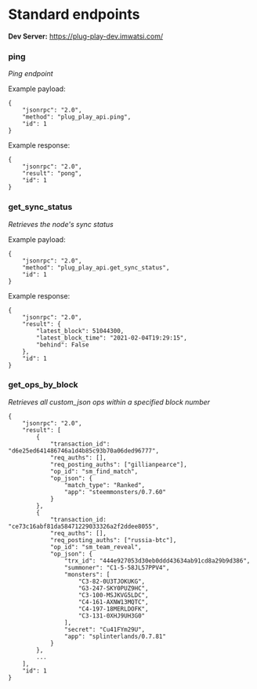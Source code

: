 # Standard endpoints

**Dev Server:** https://plug-play-dev.imwatsi.com/

### ping

*Ping endpoint*

Example payload:

```
{
    "jsonrpc": "2.0",
    "method": "plug_play_api.ping",
    "id": 1
}
```

Example response:

```
{
    "jsonrpc": "2.0",
    "result": "pong",
    "id": 1
}
```

### get_sync_status

*Retrieves the node's sync status*

Example payload:

```
{
    "jsonrpc": "2.0",
    "method": "plug_play_api.get_sync_status",
    "id": 1
}
```

Example response:

```
{
    "jsonrpc": "2.0",
    "result": {
        "latest_block": 51044300,
        "latest_block_time": "2021-02-04T19:29:15",
        "behind": False
    },
    "id": 1
}
```

### get_ops_by_block

*Retrieves all custom_json ops within a specified block number*

```
{
    "jsonrpc": "2.0",
    "result": [
        {
            "transaction_id": "d6e25ed641486746a1d4b85c93b70a06ded96777",
            "req_auths": [],
            "req_posting_auths": ["gillianpearce"],
            "op_id": "sm_find_match",
            "op_json": {
                "match_type": "Ranked",
                "app": "steemmonsters/0.7.60"
            }
        }, 
        {
            "transaction_id: "ce73c16abf81da58471229033326a2f2ddee8055",
            "req_auths": [],
            "req_posting_auths": ["russia-btc"],
            "op_id": "sm_team_reveal",
            "op_json": {
                "trx_id": "444e927053d30eb0ddd43634ab91cd8a29b9d386",
                "summoner": "C1-5-58JL57PPV4",
                "monsters": [
                    "C3-82-0U3TJOKUKG",
                    "G3-247-SKY0PUZ9HC",
                    "C3-100-MSJKVG5LDC",
                    "C4-161-AXNW13MQTC",
                    "C4-197-18MERLDOFK",
                    "C3-131-0XHJ9UH3G0"
                ],
                "secret": "Cu41FYm29U",
                "app": "splinterlands/0.7.81"
            }
        },
        ...
    ],
    "id": 1
}
```